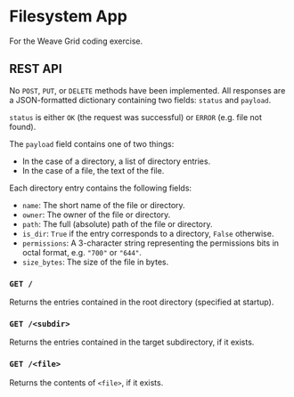 # Filesystem App

For the Weave Grid coding exercise.

## REST API

No `POST`, `PUT`, or `DELETE` methods have been implemented. All responses are a
JSON-formatted dictionary containing two fields: `status` and `payload`.

`status` is either `OK` (the request was successful) or `ERROR` (e.g. file not
found).

The `payload` field contains one of two things:
* In the case of a directory, a list of directory entries.
* In the case of a file, the text of the file.

Each directory entry contains the following fields:
* `name`: The short name of the file or directory.
* `owner`: The owner of the file or directory.
* `path`: The full (absolute) path of the file or directory.
* `is_dir`: `True` if the entry corresponds to a directory, `False` otherwise.
* `permissions`: A 3-character string representing the permissions bits in octal
  format, e.g. `"700"` or `"644"`.
* `size_bytes`: The size of the file in bytes.

### `GET /`

Returns the entries contained in the root directory (specified at startup).

### `GET /<subdir>`

Returns the entries contained in the target subdirectory, if it exists.

### `GET /<file>`

Returns the contents of `<file>`, if it exists. 
